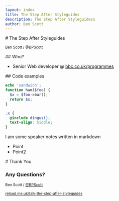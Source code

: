 ```yaml
---
layout: index
title: The Step After Styleguides
description: The Step After Styleguidess
author: Ben Scott
---
```


<section markdown="1">
# The Step After Styleguides

<small>Ben Scott / [@BPScott](http://twitter.com/BPScott)</small>
</section>


<section markdown="1">
## Who?

* Senior Web developer @ [bbc.co.uk/programmes](http://www.bbc.co.uk/programmes)
</section>


<section markdown="1">
## Code examples

```php
echo 'sandwich';
function ham($foo) {
  $x = $foo->bar();
  return $x;
}
```

```scss
.x {
  @include dingus();
  text-align: middle;
}
```

<aside class="notes" markdown="1">
I am some speaker notes written in markdown

* Point
* Point2
</aside>
</section>

<section markdown="1">
# Thank You

### Any Questions?

<small>Ben Scott / [@BPScott](http://twitter.com/BPScott)</small>

<small>[reload.me.uk/talk-the-step-after-styleguides](http://www.reload.me.uk/talk-the-step-after-styleguides)</small>
</section>
